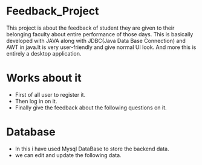 # Feedback_Project
This project is about the feedback of student they are given to their belonging faculty about entire performance of those days. This is basically developed with JAVA along with JDBC(Java Data Base Connection) and AWT in java.It is very user-friendly and give normal UI look. And more this is entirely a desktop application.   

# Works about it
* First of all user to  register it.
* Then log in on it.
* Finally give the feedback about the following questions on it.

# Database  
* In  this i have used Mysql DataBase to store the backend data.
* we can edit and update the following data.
